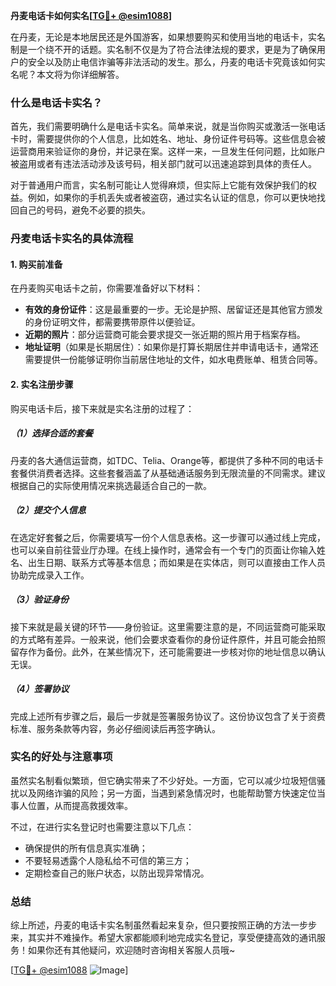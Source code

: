 **丹麦电话卡如何实名[[TG💪+ @esim1088](https://t.me/s/esim1088)]**

在丹麦，无论是本地居民还是外国游客，如果想要购买和使用当地的电话卡，实名制是一个绕不开的话题。实名制不仅是为了符合法律法规的要求，更是为了确保用户的安全以及防止电信诈骗等非法活动的发生。那么，丹麦的电话卡究竟该如何实名呢？本文将为你详细解答。

### 什么是电话卡实名？

首先，我们需要明确什么是电话卡实名。简单来说，就是当你购买或激活一张电话卡时，需要提供你的个人信息，比如姓名、地址、身份证件号码等。这些信息会被运营商用来验证你的身份，并记录在案。这样一来，一旦发生任何问题，比如账户被盗用或者有违法活动涉及该号码，相关部门就可以迅速追踪到具体的责任人。

对于普通用户而言，实名制可能让人觉得麻烦，但实际上它能有效保护我们的权益。例如，如果你的手机丢失或者被盗窃，通过实名认证的信息，你可以更快地找回自己的号码，避免不必要的损失。

### 丹麦电话卡实名的具体流程

#### 1. 购买前准备
在丹麦购买电话卡之前，你需要准备好以下材料：
- **有效的身份证件**：这是最重要的一步。无论是护照、居留证还是其他官方颁发的身份证明文件，都需要携带原件以便验证。
- **近期的照片**：部分运营商可能会要求提交一张近期的照片用于档案存档。
- **地址证明**（如果是长期居住）：如果你是打算长期居住并申请电话卡，通常还需要提供一份能够证明你当前居住地址的文件，如水电费账单、租赁合同等。

#### 2. 实名注册步骤
购买电话卡后，接下来就是实名注册的过程了：

##### （1）选择合适的套餐
丹麦的各大通信运营商，如TDC、Telia、Orange等，都提供了多种不同的电话卡套餐供消费者选择。这些套餐涵盖了从基础通话服务到无限流量的不同需求。建议根据自己的实际使用情况来挑选最适合自己的一款。

##### （2）提交个人信息
在选定好套餐之后，你需要填写一份个人信息表格。这一步骤可以通过线上完成，也可以亲自前往营业厅办理。在线上操作时，通常会有一个专门的页面让你输入姓名、出生日期、联系方式等基本信息；而如果是在实体店，则可以直接由工作人员协助完成录入工作。

##### （3）验证身份
接下来就是最关键的环节——身份验证。这里需要注意的是，不同运营商可能采取的方式略有差异。一般来说，他们会要求查看你的身份证件原件，并且可能会拍照留存作为备份。此外，在某些情况下，还可能需要进一步核对你的地址信息以确认无误。

##### （4）签署协议
完成上述所有步骤之后，最后一步就是签署服务协议了。这份协议包含了关于资费标准、服务条款等内容，务必仔细阅读后再签字确认。

### 实名的好处与注意事项

虽然实名制看似繁琐，但它确实带来了不少好处。一方面，它可以减少垃圾短信骚扰以及网络诈骗的风险；另一方面，当遇到紧急情况时，也能帮助警方快速定位当事人位置，从而提高救援效率。

不过，在进行实名登记时也需要注意以下几点：
- 确保提供的所有信息真实准确；
- 不要轻易透露个人隐私给不可信的第三方；
- 定期检查自己的账户状态，以防出现异常情况。

### 总结

综上所述，丹麦的电话卡实名制虽然看起来复杂，但只要按照正确的方法一步步来，其实并不难操作。希望大家都能顺利地完成实名登记，享受便捷高效的通讯服务！如果你还有其他疑问，欢迎随时咨询相关客服人员哦~

[[TG💪+ @esim1088](https://t.me/s/esim1088) ![Image](https://i.postimg.cc/4NQfJmqS/Snipaste-2025-05-13-00-14-12.png)]